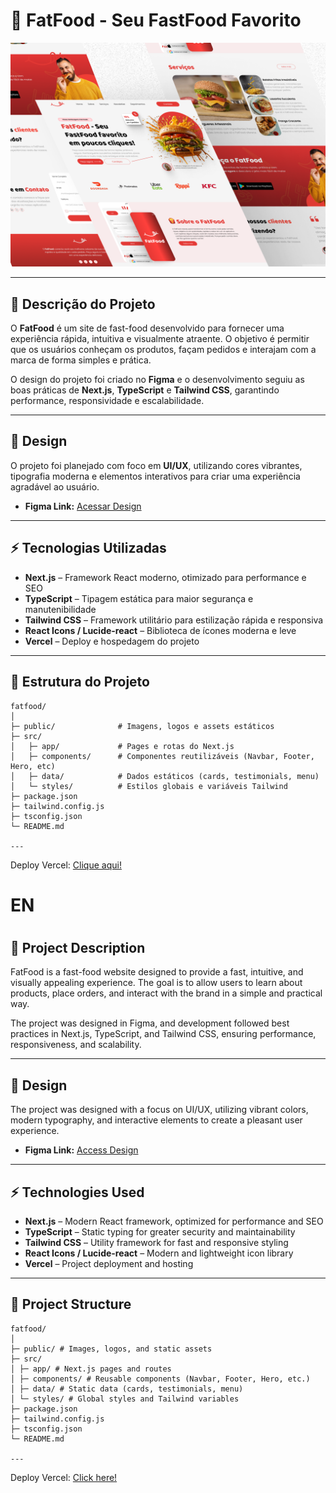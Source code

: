 # 🍔 FatFood - Seu FastFood Favorito

![Banner](./public/FatFoodBanner.png)

---

## 📌 Descrição do Projeto

O **FatFood** é um site de fast-food desenvolvido para fornecer uma experiência rápida, intuitiva e visualmente atraente. O objetivo é permitir que os usuários conheçam os produtos, façam pedidos e interajam com a marca de forma simples e prática.

O design do projeto foi criado no **Figma** e o desenvolvimento seguiu as boas práticas de **Next.js**, **TypeScript** e **Tailwind CSS**, garantindo performance, responsividade e escalabilidade.

---

## 🎨 Design

O projeto foi planejado com foco em **UI/UX**, utilizando cores vibrantes, tipografia moderna e elementos interativos para criar uma experiência agradável ao usuário.

- **Figma Link:** [Acessar Design](https://www.figma.com/design/9qKB44W6DqNjgNU4JI99XZ/FatFood---App?node-id=0-1&t=kV43vyE4KfsWbzOJ-1)

---

## ⚡ Tecnologias Utilizadas

- **Next.js** – Framework React moderno, otimizado para performance e SEO  
- **TypeScript** – Tipagem estática para maior segurança e manutenibilidade  
- **Tailwind CSS** – Framework utilitário para estilização rápida e responsiva  
- **React Icons / Lucide-react** – Biblioteca de ícones moderna e leve  
- **Vercel** – Deploy e hospedagem do projeto  

---

## 📂 Estrutura do Projeto

```plaintext
fatfood/
│
├─ public/              # Imagens, logos e assets estáticos
├─ src/
│   ├─ app/             # Pages e rotas do Next.js
│   ├─ components/      # Componentes reutilizáveis (Navbar, Footer, Hero, etc)
│   ├─ data/            # Dados estáticos (cards, testimonials, menu)
│   └─ styles/          # Estilos globais e variáveis Tailwind
├─ package.json
├─ tailwind.config.js
├─ tsconfig.json
└─ README.md

---

```

Deploy Vercel: <a href="https://fat-food-landing-page.vercel.app/" >Clique aqui!<a/>


<h1>EN<h1/>

## 📌 Project Description

FatFood is a fast-food website designed to provide a fast, intuitive, and visually appealing experience. The goal is to allow users to learn about products, place orders, and interact with the brand in a simple and practical way.

The project was designed in Figma, and development followed best practices in Next.js, TypeScript, and Tailwind CSS, ensuring performance, responsiveness, and scalability.

---
## 🎨 Design

The project was designed with a focus on UI/UX, utilizing vibrant colors, modern typography, and interactive elements to create a pleasant user experience.

- **Figma Link:** [Access Design](https://www.figma.com/design/9qKB44W6DqNjgNU4JI99XZ/FatFood---App?node-id=0-1&t=kV43vyE4KfsWbzOJ-1)

---

## ⚡ Technologies Used

- **Next.js** – Modern React framework, optimized for performance and SEO
- **TypeScript** – Static typing for greater security and maintainability
- **Tailwind CSS** – Utility framework for fast and responsive styling
- **React Icons / Lucide-react** – Modern and lightweight icon library
- **Vercel** – Project deployment and hosting

---

## 📂 Project Structure

```plaintext
fatfood/
│
├─ public/ # Images, logos, and static assets
├─ src/
│ ├─ app/ # Next.js pages and routes
│ ├─ components/ # Reusable components (Navbar, Footer, Hero, etc.)
│ ├─ data/ # Static data (cards, testimonials, menu)
│ └─ styles/ # Global styles and Tailwind variables
├─ package.json
├─ tailwind.config.js
├─ tsconfig.json
└─ README.md

---
```

Deploy Vercel: <a href="https://fat-food-landing-page.vercel.app/">Click here!<a/>